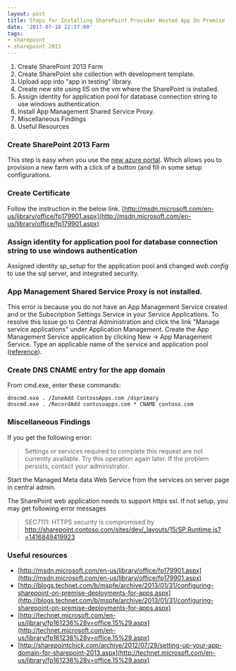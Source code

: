 ```yaml
---
layout: post
title: Steps for Installing SharePoint Provider Hosted App On Premise
date: '2017-07-18 22:37:00'
tags:
- sharepoint
- sharepoint-2013
---
```


1. Create SharePoint 2013 Farm
1. Create SharePoint site collection with development template.
1. Upload app into "app in testing" library.
1. Create new site using IIS on the vm where the SharePoint is installed.
1. Assign identity for application pool for database connection string to use windows authentication.
1. Install App Management Shared Service Proxy.
1. Miscellaneous Findings
1. Useful Resources

### Create SharePoint 2013 Farm
This step is easy when you use the [new azure portal](http://portal.azure.com "New Azure Portal"). Which allows you to provision a new farm with a click of a button (and fill in some setup configurations.
### Create Certificate
Follow the instruction in the below link.
[http://msdn.microsoft.com/en-us/library/office/fp179901.aspx](http://msdn.microsoft.com/en-us/library/office/fp179901.aspx)
### Assign identity for application pool for database connection string to use windows authentication
Assigned identity *sp_setup* for the application pool and changed *web.config* to use the sql server, and integrated security.
### App Management Shared Service Proxy is not installed.
This error is because you do not have an App Management Service created and or the Subscription Settings Service in your Service Applications. To resolve this issue go to Central Administration and click the link "Manage service applications" under Application Management. Create the App Management Service application by clicking New → App Management Service. Type an applicable name of the service and application pool ([reference](http://www.mavention.com/blog/error-occurred-in-deployment-step-install-app-for-sharepoint-app-management-shared-service-proxy-is-not-installed)).
### Create DNS CNAME entry for the app domain
From cmd.exe, enter these commands:
```
dnscmd.exe . /ZoneAdd ContosoApps.com /dsprimary
dnscmd.exe . /RecordAdd contosoapps.com * CNAME contoso.com
```
### Miscellaneous Findings
If you get the following error:
> Settings or services required to complete this request are not currently available.  Try this operation again later.  If the problem persists, contact your administrator. 

Start the Managed Meta data Web Service from the services on server page in central admin.

The SharePoint web application needs to support https ssl. If not setup, you may get following error messages
> SEC7111: HTTPS security is compromised by http://sharepoint.contoso.com/sites/dev/_layouts/15/SP.Runtime.js?=1416849419923

### Useful resources
- [http://msdn.microsoft.com/en-us/library/office/fp179901.aspx](http://msdn.microsoft.com/en-us/library/office/fp179901.aspx)
- [http://blogs.technet.com/b/mspfe/archive/2013/01/31/configuring-sharepoint-on-premise-deployments-for-apps.aspx](http://blogs.technet.com/b/mspfe/archive/2013/01/31/configuring-sharepoint-on-premise-deployments-for-apps.aspx)
- [http://technet.microsoft.com/en-us/library/fp161236%28v=office.15%29.aspx](http://technet.microsoft.com/en-us/library/fp161236%28v=office.15%29.aspx)
- [http://sharepointchick.com/archive/2012/07/29/setting-up-your-app-domain-for-sharepoint-2013.aspx](http://technet.microsoft.com/en-us/library/fp161236%28v=office.15%29.aspx)